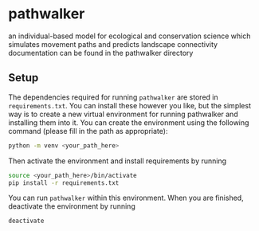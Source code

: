 # pathwalker
an individual-based model for ecological and conservation science which simulates movement paths and predicts landscape connectivity 
documentation can be found in the pathwalker directory

## Setup
The dependencies required for running `pathwalker` are stored in `requirements.txt`.
You can install these however you like, but the simplest way is to create a new virtual environment for running pathwalker and installing them into it.
You can create the environment using the following command (please fill in the path as appropriate):
```bash
python -m venv <your_path_here>
```
Then activate the environment and install requirements by running
```bash
source <your_path_here>/bin/activate
pip install -r requirements.txt
```
You can run `pathwalker` within this environment.
When you are finished, deactivate the environment by running
```bash
deactivate
```